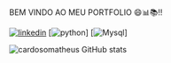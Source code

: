 BEM VINDO AO MEU PORTFOLIO 😄📊📚!!

[![linkedin](https://img.shields.io/badge/LinkedIn-0077B5?style=for-the-badge&logo=linkedin&logoColor=white)](https://www.linkedin.com/in/matheus-cardoso-santos/)
[![python](https://img.shields.io/badge/Python-3776AB?style=for-the-badge&logo=python&logoColor=white)]
[![Mysql](https://img.shields.io/badge/MySQL-00000F?style=for-the-badge&logo=mysql&logoColor=white)]

![cardosomatheus GitHub stats](https://github-readme-stats.vercel.app/api?username=cardosomatheus&show_icons=true&theme=radical)
